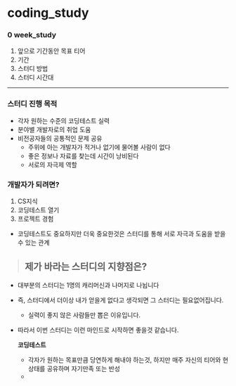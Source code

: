 # coding_study
### 0 week_study
1. 앞으로 기간동안 목표 티어
2. 기간
3. 스터디 방법
4. 스터디 시간대
---
### 스터디 진행 목적
- 각자 원하는 수준의 코딩테스트 실력
- 분야별 개발자로의 취업 도움
- 비전공자들의 공통적인 문제 공유
    - 주위에 아는 개발자가 적거나 없기에 물어볼 사람이 없다
    - 좋은 정보나 자료를 찾는데 시간이 낭비된다
    - 서로의 자극제 역할

### 개발자가 되려면?
1. CS지식
2. 코딩테스트 열기
3. 프로젝트 경험
- 코딩테스트도 중요하지만 더욱 중요한것은 스터디를 통해 서로 자극과 도움을 받을 수 있는 관계

> ## 제가 바라는 스터디의 지향점은?

- 대부분의 스터디는 1명의 캐리머신과 나머지로 나뉩니다
- 즉, 스터디에서 더이상 내가 얻을게 없다고 생각되면 그 스터디는 필요없어집니다.
    - 실력이 좋지 않은 사람들만 뽑은 이유입니다.
- 따라서 이번 스터디는 이런 마인드로 시작하면 좋을것 같습니다.

    __코딩테스트__
    - 각자가 원하는 목표만큼 당연하게 해내야 하는것, 하지만 매주 자신의 티어와 현상태를 공유하며 자기만족 또는 반성
    - 